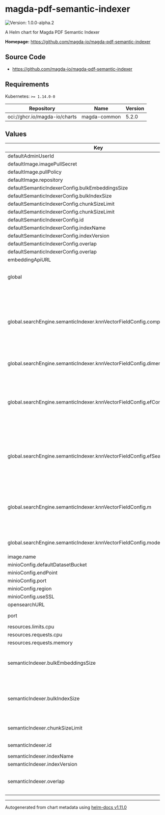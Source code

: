 # magda-pdf-semantic-indexer

![Version: 1.0.0-alpha.2](https://img.shields.io/badge/Version-1.0.0--alpha.2-informational?style=flat-square)

A Helm chart for Magda PDF Semantic Indexer

**Homepage:** <https://github.com/magda-io/magda-pdf-semantic-indexer>

## Source Code

* <https://github.com/magda-io/magda-pdf-semantic-indexer>

## Requirements

Kubernetes: `>= 1.14.0-0`

| Repository | Name | Version |
|------------|------|---------|
| oci://ghcr.io/magda-io/charts | magda-common | 5.2.0 |

## Values

| Key | Type | Default | Description |
|-----|------|---------|-------------|
| defaultAdminUserId | string | `"00000000-0000-4000-8000-000000000000"` |  |
| defaultImage.imagePullSecret | bool | `false` |  |
| defaultImage.pullPolicy | string | `"IfNotPresent"` |  |
| defaultImage.repository | string | `"ghcr.io/magda-io"` |  |
| defaultSemanticIndexerConfig.bulkEmbeddingsSize | int | `1` |  |
| defaultSemanticIndexerConfig.bulkIndexSize | int | `50` |  |
| defaultSemanticIndexerConfig.chunkSizeLimit | int | `512` |  |
| defaultSemanticIndexerConfig.chunkSizeLimit | int | `512` |  |
| defaultSemanticIndexerConfig.id | string | `"pdf-semantic-indexer"` |  |
| defaultSemanticIndexerConfig.indexName | string | `"semantic-index"` |  |
| defaultSemanticIndexerConfig.indexVersion | int | `1` |  |
| defaultSemanticIndexerConfig.overlap | int | `50` |  |
| defaultSemanticIndexerConfig.overlap | int | `50` |  |
| embeddingApiURL | string | `"http://magda-embedding-api"` |  |
| global | object | `{"image":{},"rollingUpdate":{},"searchEngine":{"defaultDatasetBucket":"magda-datasets","semanticIndexer":{"indexName":null,"indexVersion":null,"knnVectorFieldConfig":{"compressionLevel":"32x","dimension":768,"efConstruction":100,"efSearch":100,"m":16,"mode":"on_disk","spaceType":"l2"},"numberOfReplicas":0,"numberOfShards":1}}}` | only for providing appropriate default value for helm lint |
| global.searchEngine.semanticIndexer.knnVectorFieldConfig.compressionLevel | string | `"32x"` | The compression_level mapping parameter selects a quantization encoder that reduces vector memory consumption by the given factor. |
| global.searchEngine.semanticIndexer.knnVectorFieldConfig.dimension | int | `768` | Dimension of the embedding vectors. |
| global.searchEngine.semanticIndexer.knnVectorFieldConfig.efConstruction | int | `100` | Similar to efSearch but used during index construction. Higher values improve search quality but increase index build time. |
| global.searchEngine.semanticIndexer.knnVectorFieldConfig.efSearch | int | `100` | The size of the candidate queue during search. Larger values may improve search quality but increase search latency. |
| global.searchEngine.semanticIndexer.knnVectorFieldConfig.m | int | `16` | The maximum number of graph edges per vector. Higher values increase memory usage but may improve search quality. |
| global.searchEngine.semanticIndexer.knnVectorFieldConfig.mode | string | `"on_disk"` | Vector workload mode: `on_disk` or `in_memory`. |
| image.name | string | `"magda-pdf-semantic-indexer"` |  |
| minioConfig.defaultDatasetBucket | string | `""` |  |
| minioConfig.endPoint | string | `"magda-minio"` |  |
| minioConfig.port | int | `9000` |  |
| minioConfig.region | string | `""` |  |
| minioConfig.useSSL | bool | `false` |  |
| opensearchURL | string | `"http://opensearch:9200"` |  |
| port | int | `6305` | Service port configuration |
| resources.limits.cpu | string | `"100m"` |  |
| resources.requests.cpu | string | `"50m"` |  |
| resources.requests.memory | string | `"200Mi"` |  |
| semanticIndexer.bulkEmbeddingsSize | int | `nil` | number of string we request embedding api to process in one request |
| semanticIndexer.bulkIndexSize | int | `nil` | Number of documents we send to OpenSearch for bulk processing in a single request |
| semanticIndexer.chunkSizeLimit | int | `nil` | The maximum number of tokens in a single chunk. |
| semanticIndexer.id | string | `nil` | Semantic indexer ID |
| semanticIndexer.indexName | string | `nil` | index name |
| semanticIndexer.indexVersion | int | `nil` | index version |
| semanticIndexer.overlap | int | `nil` | The number of overlapping tokens between chunks. |

----------------------------------------------
Autogenerated from chart metadata using [helm-docs v1.11.0](https://github.com/norwoodj/helm-docs/releases/v1.11.0)
